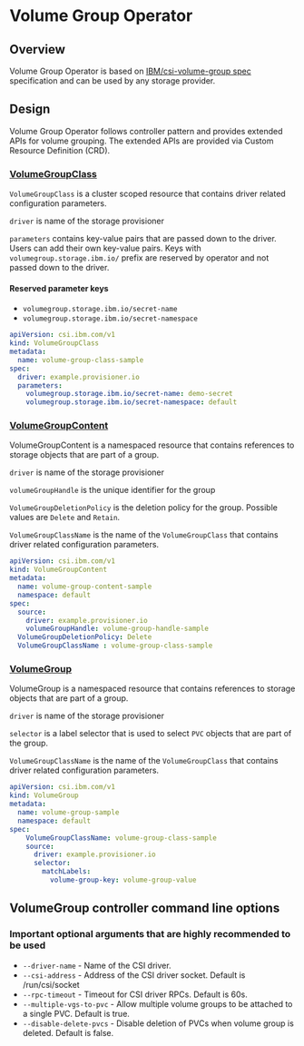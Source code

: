 # Volume Group Operator

## Overview

Volume Group Operator is based on [IBM/csi-volume-group spec](https://github.com/IBM/csi-volume-group) specification and can be used by any storage
provider.

## Design

Volume Group Operator follows controller pattern and provides extended APIs for volume grouping.
The extended APIs are provided via Custom Resource Definition (CRD).

### [VolumeGroupClass](https://github.com/IBM/csi-volume-group-operator/blob/develop/config/crd/bases/csi.ibm.com_volumegroupclasses.yaml)

`VolumeGroupClass` is a cluster scoped resource that contains driver related configuration parameters.

`driver` is name of the storage provisioner

`parameters` contains key-value pairs that are passed down to the driver. Users can add their own key-value pairs.
Keys with `volumegroup.storage.ibm.io/` prefix are reserved by operator and not passed down to the driver.

#### Reserved parameter keys

+ `volumegroup.storage.ibm.io/secret-name`
+ `volumegroup.storage.ibm.io/secret-namespace`

```yaml
apiVersion: csi.ibm.com/v1
kind: VolumeGroupClass
metadata:
  name: volume-group-class-sample
spec:
  driver: example.provisioner.io
  parameters:
    volumegroup.storage.ibm.io/secret-name: demo-secret
    volumegroup.storage.ibm.io/secret-namespace: default
```

### [VolumeGroupContent](https://github.com/IBM/csi-volume-group-operator/blob/develop/config/crd/bases/csi.ibm.com_volumegroupcontents.yaml)

VolumeGroupContent is a namespaced resource that contains references to storage objects that are part of a group.

`driver` is name of the storage provisioner

`volumeGroupHandle` is the unique identifier for the group

`VolumeGroupDeletionPolicy` is the deletion policy for the group. Possible values are `Delete` and `Retain`.

`VolumeGroupClassName` is the name of the `VolumeGroupClass` that contains driver related configuration parameters.

```yaml
apiVersion: csi.ibm.com/v1
kind: VolumeGroupContent
metadata:
  name: volume-group-content-sample
  namespace: default
spec:
  source:
    driver: example.provisioner.io
    volumeGroupHandle: volume-group-handle-sample
  VolumeGroupDeletionPolicy: Delete
  VolumeGroupClassName : volume-group-class-sample
```

### [VolumeGroup](https://github.com/IBM/csi-volume-group-operator/blob/develop/config/crd/bases/csi.ibm.com_volumegroups.yaml)

VolumeGroup is a namespaced resource that contains references to storage objects that are part of a group.

`driver` is name of the storage provisioner

`selector` is a label selector that is used to select `PVC` objects that are part of the group.

`VolumeGroupClassName` is the name of the `VolumeGroupClass` that contains driver related configuration parameters.

```yaml
apiVersion: csi.ibm.com/v1
kind: VolumeGroup
metadata:
  name: volume-group-sample
  namespace: default
spec:
    VolumeGroupClassName: volume-group-class-sample
    source:
      driver: example.provisioner.io
      selector:
        matchLabels:
          volume-group-key: volume-group-value
```

## VolumeGroup controller command line options
### Important optional arguments that are highly recommended to be used
* `--driver-name` - Name of the CSI driver.
* `--csi-address` - Address of the CSI driver socket. Default is /run/csi/socket
* `--rpc-timeout` - Timeout for CSI driver RPCs. Default is 60s.
* `--multiple-vgs-to-pvc` - Allow multiple volume groups to be attached to a single PVC. Default is true.
* `--disable-delete-pvcs` - Disable deletion of PVCs when volume group is deleted. Default is false.